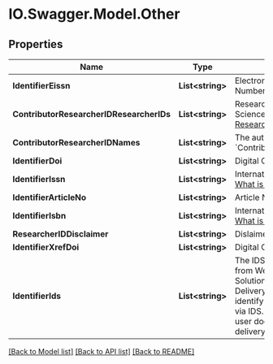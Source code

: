 # IO.Swagger.Model.Other
## Properties

Name | Type | Description | Notes
------------ | ------------- | ------------- | -------------
**IdentifierEissn** | **List&lt;string&gt;** | Electronic International Standard Identifier Number. [What is an ISSN?](https://www.issn.org/understanding-the-issn/what-is-an-issn/) | [optional] 
**ContributorResearcherIDResearcherIDs** | **List&lt;string&gt;** | ResearcherID provided from Web of Science. [What is my Web of Science ResearcherID?](https://publons.freshdesk.com/support/solutions/articles/12000038281-what-is-my-web-of-science-researcherid-) | [optional] 
**ContributorResearcherIDNames** | **List&lt;string&gt;** | The author names in the same order from &#x60;Contributor.ResearcherID.ResearcherIDs&#x60; | [optional] 
**IdentifierDoi** | **List&lt;string&gt;** | Digital Object Identifier | [optional] 
**IdentifierIssn** | **List&lt;string&gt;** | International Standard Identifier Number. [What is an ISSN?](https://www.issn.org/understanding-the-issn/what-is-an-issn/) | [optional] 
**IdentifierArticleNo** | **List&lt;string&gt;** | Article Number | [optional] 
**IdentifierIsbn** | **List&lt;string&gt;** | International Standard Book Number. [What is an ISBN?](https://www.isbn-international.org/content/what-isbn) | [optional] 
**ResearcherIDDisclaimer** | **List&lt;string&gt;** | Dislaimer for ResearcherID | [optional] 
**IdentifierXrefDoi** | **List&lt;string&gt;** | Digital Object Identifier | [optional] 
**IdentifierIds** | **List&lt;string&gt;** | The IDS Number is included in the export from Web of Science to Researcher Solutions products. The ISI Document Delivery Number is used to uniquely identify documents that can be delivered via IDS. It is of no particular use if the user does not wish to use our document delivery. | [optional] 

[[Back to Model list]](../README.md#documentation-for-models) [[Back to API list]](../README.md#documentation-for-api-endpoints) [[Back to README]](../README.md)

